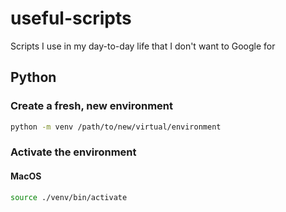 # useful-scripts
Scripts I use in my day-to-day life that I don't want to Google for

## Python

### Create a fresh, new environment
```zsh
python -m venv /path/to/new/virtual/environment
```

### Activate the environment

#### MacOS
```zsh
source ./venv/bin/activate
```

